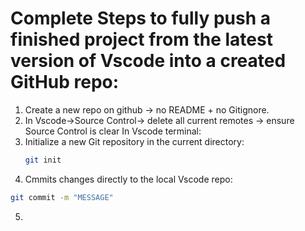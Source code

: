 # Complete Steps to fully push a finished project from the latest version of Vscode into a created GitHub repo:
1. Create a new repo on github  -> no README + no Gitignore.
2. In Vscode->Source Control-> delete all current remotes -> ensure Source Control is clear 
   In Vscode terminal:
3. Initialize a new Git repository in the current directory: 
   ```bash
   git init 
   ```
4.  Cmmits changes directly to the local Vscode repo:
   ```bash
   git commit -m "MESSAGE"  
   ```
5. 
   
